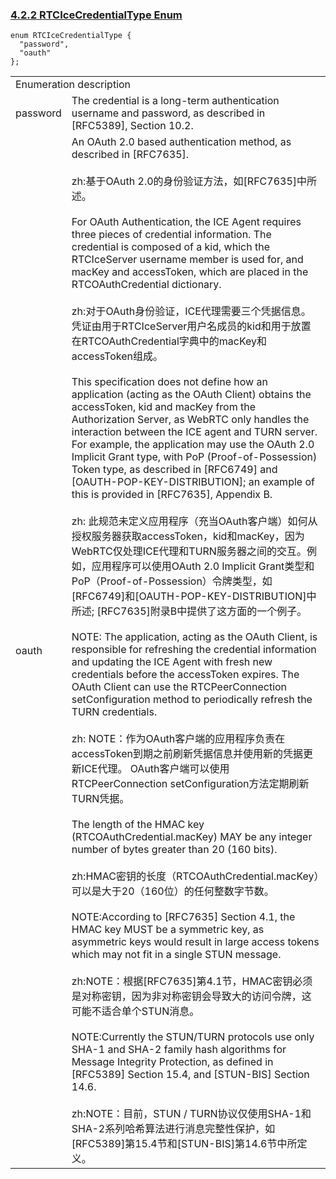 ### [4.2.2 RTCIceCredentialType Enum](http://w3c.github.io/webrtc-pc/#rtcicecredentialtype-enum)

```
enum RTCIceCredentialType {
  "password",
  "oauth"
};
```

<table>
	<tr>
		<td colspan="2"> Enumeration description</td>
	</tr>
	<tr>
		<td>password</td>
		<td>The credential is a long-term authentication username and password, as described in [RFC5389], Section 10.2.</td>
	</tr>
	<tr>
		<td> oauth</td>
		<td>
		An OAuth 2.0 based authentication method, as described in [RFC7635].<br> 
<br>
zh:基于OAuth 2.0的身份验证方法，如[RFC7635]中所述。<br>
<br>
For OAuth Authentication, the ICE Agent requires three pieces of credential information. The credential is composed of a kid, which the RTCIceServer username member is used for, and macKey and  accessToken, which are placed in the RTCOAuthCredential dictionary. 
<br>
<br>
zh:对于OAuth身份验证，ICE代理需要三个凭据信息。凭证由用于RTCIceServer用户名成员的kid和用于放置在RTCOAuthCredential字典中的macKey和accessToken组成。
<br>
<br>
 This specification does not define how an application (acting as the OAuth Client) obtains the accessToken, kid and macKey from the Authorization Server, as WebRTC only handles the interaction between the ICE agent and TURN server. For example, the application may use the OAuth 2.0 Implicit Grant type, with PoP (Proof-of-Possession) Token type, as described in [RFC6749] and [OAUTH-POP-KEY-DISTRIBUTION]; an example of this is provided in [RFC7635], Appendix B. 
<br>
<br>
zh: 此规范未定义应用程序（充当OAuth客户端）如何从授权服务器获取accessToken，kid和macKey，因为WebRTC仅处理ICE代理和TURN服务器之间的交互。例如，应用程序可以使用OAuth 2.0 Implicit Grant类型和PoP（Proof-of-Possession）令牌类型，如[RFC6749]和[OAUTH-POP-KEY-DISTRIBUTION]中所述; [RFC7635]附录B中提供了这方面的一个例子。
<br>
<br>
NOTE: The application, acting as the OAuth Client, is responsible for refreshing the credential information and updating the ICE Agent with fresh new credentials before the accessToken expires. The OAuth Client can use the RTCPeerConnection  setConfiguration method to periodically refresh the TURN credentials.
<br><br>
zh: NOTE：作为OAuth客户端的应用程序负责在accessToken到期之前刷新凭据信息并使用新的凭据更新ICE代理。 OAuth客户端可以使用RTCPeerConnection setConfiguration方法定期刷新TURN凭据。
<br>
<br>
The length of the HMAC key (RTCOAuthCredential.macKey) MAY be any integer number of bytes greater than 20 (160 bits).
<br>
<br>
zh:HMAC密钥的长度（RTCOAuthCredential.macKey）可以是大于20（160位）的任何整数字节数。
<br>
<br>
NOTE:According to [RFC7635] Section 4.1, the HMAC key MUST be a symmetric key, as asymmetric keys would result in large access tokens which may not fit in a single STUN message. 
<br>
<br>
zh:NOTE：根据[RFC7635]第4.1节，HMAC密钥必须是对称密钥，因为非对称密钥会导致大的访问令牌，这可能不适合单个STUN消息。
<br>
<br>
NOTE:Currently the STUN/TURN protocols use only SHA-1 and SHA-2 family hash algorithms for Message Integrity Protection, as defined in [RFC5389] Section 15.4, and [STUN-BIS] Section 14.6. 
<br>
<br>
zh:NOTE：目前，STUN / TURN协议仅使用SHA-1和SHA-2系列哈希算法进行消息完整性保护，如[RFC5389]第15.4节和[STUN-BIS]第14.6节中所定义。
</td>
</tr>
</table>
